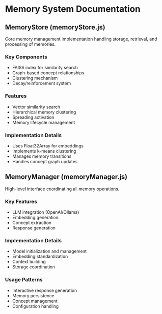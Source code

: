 # Memory System Documentation

## MemoryStore (memoryStore.js)
Core memory management implementation handling storage, retrieval, and processing of memories.

### Key Components
- FAISS index for similarity search
- Graph-based concept relationships
- Clustering mechanism
- Decay/reinforcement system

### Features
- Vector similarity search
- Hierarchical memory clustering
- Spreading activation
- Memory lifecycle management

### Implementation Details
- Uses Float32Array for embeddings
- Implements k-means clustering
- Manages memory transitions
- Handles concept graph updates

## MemoryManager (memoryManager.js)
High-level interface coordinating all memory operations.

### Key Features
- LLM integration (OpenAI/Ollama)
- Embedding generation
- Concept extraction
- Response generation

### Implementation Details
- Model initialization and management
- Embedding standardization
- Context building
- Storage coordination

### Usage Patterns
- Interactive response generation
- Memory persistence
- Concept management
- Configuration handling
